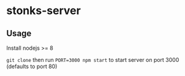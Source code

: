 # stonks-server

## Usage
Install nodejs >= 8

`git clone` then run `PORT=3000 npm start` to start server on port 3000 (defaults to port 80)
